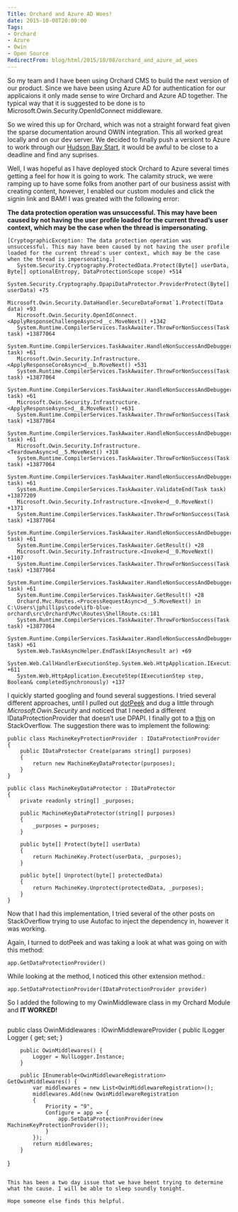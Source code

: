 ```yaml
---
Title: Orchard and Azure AD Woes!
date: 2015-10-08T20:00:00
Tags:
- Orchard
- Azure
- Owin
- Open Source
RedirectFrom: blog/html/2015/10/08/orchard_and_azure_ad_woes
---
```


So my team and I have been using Orchard CMS to build the next version of our product. Since we have been using Azure AD for authentication for our applicaions it only made sense to wire Orchard and Azure AD together. The typical way that it is suggested to be done is to Microsoft.Owin.Security.OpenIdConnect middleware.

So we wired this up for Orchard, which was not a straight forward feat given the sparse documentation around OWIN integration. This all worked great locally and
on our dev server. We decided to finally push a versiont to Azure to work through our [Hudson Bay Start](http://www.stickyminds.com/article/hudsons-bay-start), it would be awful to be close to a deadline and find any suprises.

Well, I was hopeful as I have deployed stock Orchard to Azure several times getting a feel for how it is going to work. The calamity struck, we were ramping up to have some folks from another part of our business assist with creating content, however, I enabled our custom modules and click the signin link and BAM! I was greated with the following error:

**The data protection operation was unsuccessful. This may have been caused by not having the user profile loaded for the current thread’s user context, which may be the case when the thread is impersonating.**

```
[CryptographicException: The data protection operation was unsuccessful. This may have been caused by not having the user profile loaded for the current thread's user context, which may be the case when the thread is impersonating.]
   System.Security.Cryptography.ProtectedData.Protect(Byte[] userData, Byte[] optionalEntropy, DataProtectionScope scope) +514
   System.Security.Cryptography.DpapiDataProtector.ProviderProtect(Byte[] userData) +75
   Microsoft.Owin.Security.DataHandler.SecureDataFormat`1.Protect(TData data) +93
   Microsoft.Owin.Security.OpenIdConnect.<ApplyResponseChallengeAsync>d__c.MoveNext() +1342
   System.Runtime.CompilerServices.TaskAwaiter.ThrowForNonSuccess(Task task) +13877064
   System.Runtime.CompilerServices.TaskAwaiter.HandleNonSuccessAndDebuggerNotification(Task task) +61
   Microsoft.Owin.Security.Infrastructure.<ApplyResponseCoreAsync>d__b.MoveNext() +531
   System.Runtime.CompilerServices.TaskAwaiter.ThrowForNonSuccess(Task task) +13877064
   System.Runtime.CompilerServices.TaskAwaiter.HandleNonSuccessAndDebuggerNotification(Task task) +61
   Microsoft.Owin.Security.Infrastructure.<ApplyResponseAsync>d__8.MoveNext() +631
   System.Runtime.CompilerServices.TaskAwaiter.ThrowForNonSuccess(Task task) +13877064
   System.Runtime.CompilerServices.TaskAwaiter.HandleNonSuccessAndDebuggerNotification(Task task) +61
   Microsoft.Owin.Security.Infrastructure.<TeardownAsync>d__5.MoveNext() +318
   System.Runtime.CompilerServices.TaskAwaiter.ThrowForNonSuccess(Task task) +13877064
   System.Runtime.CompilerServices.TaskAwaiter.HandleNonSuccessAndDebuggerNotification(Task task) +61
   System.Runtime.CompilerServices.TaskAwaiter.ValidateEnd(Task task) +13877209
   Microsoft.Owin.Security.Infrastructure.<Invoke>d__0.MoveNext() +1371
   System.Runtime.CompilerServices.TaskAwaiter.ThrowForNonSuccess(Task task) +13877064
   System.Runtime.CompilerServices.TaskAwaiter.HandleNonSuccessAndDebuggerNotification(Task task) +61
   System.Runtime.CompilerServices.TaskAwaiter.GetResult() +28
   Microsoft.Owin.Security.Infrastructure.<Invoke>d__0.MoveNext() +1107
   System.Runtime.CompilerServices.TaskAwaiter.ThrowForNonSuccess(Task task) +13877064
   System.Runtime.CompilerServices.TaskAwaiter.HandleNonSuccessAndDebuggerNotification(Task task) +61
   System.Runtime.CompilerServices.TaskAwaiter.GetResult() +28
   Orchard.Mvc.Routes.<ProcessRequestAsync>d__5.MoveNext() in C:\Users\jphillips\code\ifb-blue-orchard\src\Orchard\Mvc\Routes\ShellRoute.cs:181
   System.Runtime.CompilerServices.TaskAwaiter.ThrowForNonSuccess(Task task) +13877064
   System.Runtime.CompilerServices.TaskAwaiter.HandleNonSuccessAndDebuggerNotification(Task task) +61
   System.Web.TaskAsyncHelper.EndTask(IAsyncResult ar) +69
   System.Web.CallHandlerExecutionStep.System.Web.HttpApplication.IExecutionStep.Execute() +611
   System.Web.HttpApplication.ExecuteStep(IExecutionStep step, Boolean& completedSynchronously) +137
```

I quickly started googling and found several suggestions. I tried several different approaches, until I pulled out [dotPeek](https://www.jetbrains.com/decompiler/) and dug a little through
_Microsoft.Owin.Security_ and noticed that I needed a different IDataProtectionProvider that doesn’t use DPAPI. I finally got to a [this](http://stackoverflow.com/questions/23455579/generating-reset-password-token-does-not-work-in-azure-website) on StackOverflow.  The suggestion there was to implement the following:

```
public class MachineKeyProtectionProvider : IDataProtectionProvider
{
    public IDataProtector Create(params string[] purposes)
    {
        return new MachineKeyDataProtector(purposes);
    }
}

public class MachineKeyDataProtector : IDataProtector
{
    private readonly string[] _purposes;

    public MachineKeyDataProtector(string[] purposes)
    {
        _purposes = purposes;
    }

    public byte[] Protect(byte[] userData)
    {
        return MachineKey.Protect(userData, _purposes);
    }

    public byte[] Unprotect(byte[] protectedData)
    {
        return MachineKey.Unprotect(protectedData, _purposes);
    }
}
```

Now that I had this implementation, I tried several of the other posts on StackOverflow trying to use Autofac to inject the dependency in, however it was working.

Again, I turned to dotPeek and was taking a look at what was going on with this method:

```
app.GetDataProtectionProvider()
```

While looking at the method, I noticed this other extension method.:

```
app.SetDataProtectionProvider(IDataProtectionProvider provider)
```

So I added the following to my OwinMiddleware class in my Orchard Module and **IT WORKED!**

```

```
public class OwinMiddlewares : IOwinMiddlewareProvider {
        public ILogger Logger { get; set; }

        public OwinMiddlewares() {
            Logger = NullLogger.Instance;
        }

        public IEnumerable<OwinMiddlewareRegistration> GetOwinMiddlewares() { 
            var middlewares = new List<OwinMiddlewareRegistration>();
            middlewares.Add(new OwinMiddlewareRegistration
            {
                Priority = "9",
                Configure = app => {
                    app.SetDataProtectionProvider(new MachineKeyProtectionProvider());
                }
            });
            return middlewares;
        }
}
```

This has been a two day issue that we have beent trying to determine what the cause. I will be able to sleep soundly tonight.

Hope someone else finds this helpful.
